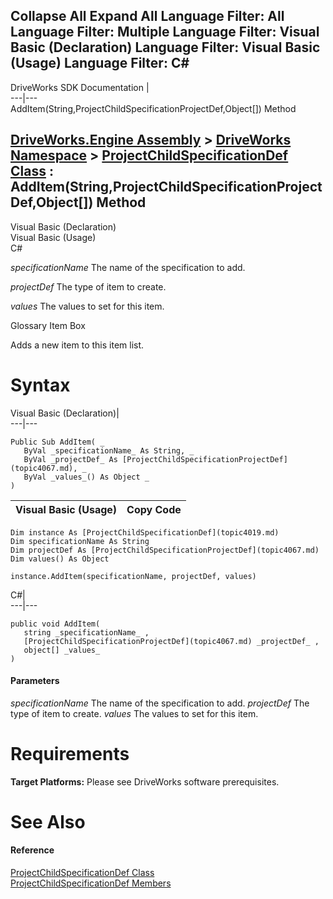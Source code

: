 Collapse All Expand All Language Filter: All  Language Filter: Multiple  Language Filter: Visual Basic (Declaration) Language Filter: Visual Basic (Usage) Language Filter: C#  
---  
DriveWorks SDK Documentation  |   
---|---  
AddItem(String,ProjectChildSpecificationProjectDef,Object[]) Method   
  
[DriveWorks.Engine Assembly](topic2156.md) > [DriveWorks Namespace](topic2159.md) > [ProjectChildSpecificationDef Class](topic4019.md) : AddItem(String,ProjectChildSpecificationProjectDef,Object[]) Method  
---  
  
Visual Basic (Declaration)    
Visual Basic (Usage)    
C# 

_specificationName_
    The name of the specification to add.

_projectDef_
    The type of item to create.

_values_
    The values to set for this item.

Glossary Item Box

Adds a new item to this item list. 

# Syntax

Visual Basic (Declaration)|   
---|---  
      
    
    Public Sub AddItem( _
       ByVal _specificationName_ As String, _
       ByVal _projectDef_ As [ProjectChildSpecificationProjectDef](topic4067.md), _
       ByVal _values_() As Object _
    )   
  
Visual Basic (Usage)| Copy Code  
---|---  
      
    
    Dim instance As [ProjectChildSpecificationDef](topic4019.md)
    Dim specificationName As String
    Dim projectDef As [ProjectChildSpecificationProjectDef](topic4067.md)
    Dim values() As Object
     
    instance.AddItem(specificationName, projectDef, values)  
  
C#|   
---|---  
      
    
    public void AddItem( 
       string _specificationName_ ,
       [ProjectChildSpecificationProjectDef](topic4067.md) _projectDef_ ,
       object[] _values_
    )  
  
#### Parameters

 _specificationName_
    The name of the specification to add.
_projectDef_
    The type of item to create.
_values_
    The values to set for this item.

# Requirements

**Target Platforms:** Please see DriveWorks software prerequisites.

# See Also

#### Reference

[ProjectChildSpecificationDef Class](topic4019.md)   
[ProjectChildSpecificationDef Members](topic4020.md)


